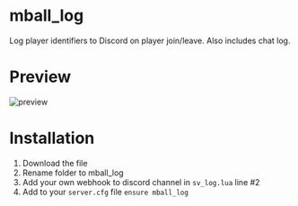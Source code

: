 # mball_log
Log player identifiers to Discord on player join/leave. Also includes chat log.

# Preview
![preview](https://user-images.githubusercontent.com/76224425/136558426-ffcb4821-4e2e-41e4-9083-fdfc9874c0a2.png)


# Installation
1. Download the file
2. Rename folder to mball_log
3. Add your own webhook to discord channel in `sv_log.lua` line #2
4. Add to your `server.cfg` file ```ensure mball_log```
